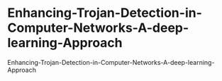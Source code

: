 # Enhancing-Trojan-Detection-in-Computer-Networks-A-deep-learning-Approach
Enhancing-Trojan-Detection-in-Computer-Networks-A-deep-learning-Approach
